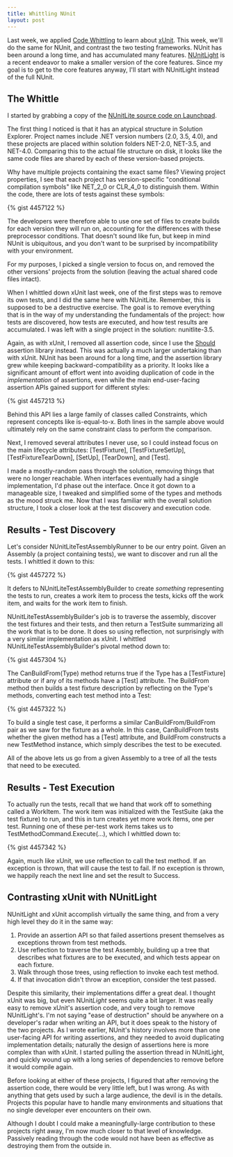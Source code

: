```yaml
---
title: Whittling NUnit
layout: post
---
```


Last week, we applied [Code Whittling](http://www.headspring.com/patrick/code-whittling/) to learn about [xUnit](http://www.headspring.com/patrick/whittling-xunit/).  This week, we'll do the same for NUnit, and contrast the two testing frameworks.  NUnit has been around a long time, and has accumulated many features.  [NUnitLight](http://www.nunitlite.com/) is a recent endeavor to make a smaller version of the core features.  Since my goal is to get to the core features anyway, I'll start with NUnitLight instead of the full NUnit.

## The Whittle

I started by grabbing a copy of the [NUnitLite source code on Launchpad](https://launchpad.net/nunitlite).

The first thing I noticed is that it has an atypical structure in Solution Explorer.  Project names include .NET version numbers (2.0, 3.5, 4.0), and these projects are placed within solution folders NET-2.0, NET-3.5, and NET-4.0.  Comparing this to the actual file structure on disk, it looks like the same code files are shared by each of these version-based projects.

Why have multiple projects containing the exact same files?  Viewing project properties, I see that each project has version-specific "conditional compilation symbols" like NET\_2\_0 or CLR\_4\_0 to distinguish them.  Within the code, there are lots of tests against these symbols:

{% gist 4457122 %}

The developers were therefore able to use one set of files to create builds for each version they will run on, accounting for the differences with these preprocessor conditions.  That doesn't sound like fun, but keep in mind NUnit is ubiquitous, and you don't want to be surprised by incompatibility with your environment.

For my purposes, I picked a single version to focus on, and removed the other versions' projects from the solution (leaving the actual shared code files intact).

When I whittled down xUnit last week, one of the first steps was to remove its own tests, and I did the same here with NUnitLite.  Remember, this is supposed to be a destructive exercise.  The goal is to remove everything that is in the way of my understanding the fundamentals of the project: how tests are discovered, how tests are executed, and how test results are accumulated.  I was left with a single project in the solution: nunitlite-3.5.

Again, as with xUnit, I removed all assertion code, since I use the [Should](http://nuget.org/packages/Should) assertion library instead.  This was actually a much larger undertaking than with xUnit.  NUnit has been around for a long time, and the assertion library grew while keeping backward-compatibility as a priority.  It looks like a significant amount of effort went into avoiding duplication of code in the *implementation* of assertions, even while the main end-user-facing assertion APIs gained support for different styles:

{% gist 4457213 %}

Behind this API lies a large family of classes called Constraints, which represent concepts like is-equal-to-x.  Both lines in the sample above would ultimately rely on the same constraint class to perform the comparison.

Next, I removed several attributes I never use, so I could instead focus on the main lifecycle attributes: \[TestFixture\], \[TestFixtureSetUp\], \[TestFixtureTearDown\], \[SetUp\], \[TearDown\], and \[Test\].

I made a mostly-random pass through the solution, removing things that were no longer reachable.  When interfaces eventually had a single implementation, I'd phase out the interface.  Once it got down to a manageable size, I tweaked and simplified some of the types and methods as the mood struck me.  Now that I was familiar with the overall solution structure, I took a closer look at the test discovery and execution code.

## Results - Test Discovery

Let's consider NUnitLiteTestAssemblyRunner to be our entry point.  Given an Assembly (a project containing tests), we want to discover and run all the tests.  I whittled it down to this:

{% gist 4457272 %}

It defers to NUnitLiteTestAssemblyBuilder to create *something* representing the tests to run, creates a work item to process the tests, kicks off the work item, and waits for the work item to finish.

NUnitLiteTestAssemblyBuilder's job is to traverse the assembly, discover the test fixtures and their tests, and then return a TestSuite summarizing all the work that is to be done.  It does so using reflection, not surprisingly with a very similar implementation as xUnit.  I whittled NUnitLiteTestAssemblyBuilder's pivotal method down to:

{% gist 4457304 %}

The CanBuildFrom(Type) method returns true if the Type has a \[TestFixture\] attribute or if any of its methods have a \[Test\] attribute.  The BuildFrom method then builds a test fixture description by reflecting on the Type's methods, converting each test method into a Test:

{% gist 4457322 %}

To build a single test case, it performs a similar CanBuildFrom/BuildFrom pair as we saw for the fixture as a whole.  In this case, CanBuildFrom tests whether the given method has a \[Test\] attribute, and BuildFrom constructs a new TestMethod instance, which simply describes the test to be executed.

All of the above lets us go from a given Assembly to a tree of all the tests that need to be executed.

## Results - Test Execution

To actually run the tests, recall that we hand that work off to something called a WorkItem.  The work item was initialized with the TestSuite (aka the test fixture) to run, and this in turn creates yet more work items, one per test.  Running one of these per-test work items takes us to TestMethodCommand.Execute(...), which I whittled down to:

{% gist 4457342 %}

Again, much like xUnit, we use reflection to call the test method.  If an exception is thrown, that will cause the test to fail.  If no exception is thrown, we happily reach the next line and set the result to Success.

## Contrasting xUnit with NUnitLight

NUnitLight and xUnit accomplish virtually the same thing, and from a very high level they do it in the same way:
<ol>
<li>Provide an assertion API so that failed assertions present themselves as exceptions thrown from test methods.</li>
<li>Use reflection to traverse the test Assembly, building up a tree that describes what fixtures are to be executed, and which tests appear on each fixture.</li>
<li>Walk through those trees, using reflection to invoke each test method.</li>
<li>If that invocation didn't throw an exception, consider the test passed.</li>
</ol>

Despite this similarity, their implementations differ a great deal.  I thought xUnit was big, but even NUnit*Light* seems quite a bit larger.  It was really easy to remove xUnit's assertion code, and very tough to remove NUnitLight's.  I'm not saying "ease of destruction" should be anywhere on a developer's radar when writing an API, but it does speak to the history of the two projects.  As I wrote earlier, NUnit's history involves more than one user-facing API for writing assertions, and they needed to avoid duplicating implementation details; naturally the design of assertions here is more complex than with xUnit.  I started pulling the assertion thread in NUnitLight, and quickly wound up with a long series of dependencies to remove before it would compile again.

Before looking at either of these projects, I figured that after removing the assertion code, there would be very little left, but I was wrong.  As with anything that gets used by such a large audience, the devil is in the details.  Projects this popular have to handle many environments and situations that no single developer ever encounters on their own.

Although I doubt I could make a meaningfully-large contribution to these projects right away, I'm now much closer to that level of knowledge.  Passively reading through the code would not have been as effective as destroying them from the outside in.
